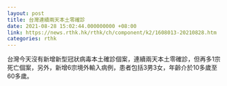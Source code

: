```yaml
---
layout: post
title: 台灣連續兩天本土零確診
date: 2021-08-28 15:02:44.000000000 +08:00
link: https://news.rthk.hk/rthk/ch/component/k2/1608013-20210828.htm
categories: rthk
---
```


台灣今天沒有新增新型冠狀病毒本土確診個案，連續兩天本土零確診，但再多1宗死亡個案，另外，新增6宗境外輸入病例，患者包括3男3女，年齡介於10多歲至60多歲。
